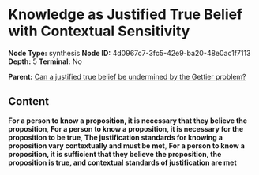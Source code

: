 # Knowledge as Justified True Belief with Contextual Sensitivity

**Node Type:** synthesis
**Node ID:** 4d0967c7-3fc5-42e9-ba20-48e0ac1f7113
**Depth:** 5
**Terminal:** No

**Parent:** [Can a justified true belief be undermined by the Gettier problem?](can-a-justified-true-belief-be-undermined-by-the-gettier-problem-antithesis-97b72373-ac55-475e-a76e-cb9069a57d02.md)

## Content

**For a person to know a proposition, it is necessary that they believe the proposition**, **For a person to know a proposition, it is necessary for the proposition to be true**, **The justification standards for knowing a proposition vary contextually and must be met**, **For a person to know a proposition, it is sufficient that they believe the proposition, the proposition is true, and contextual standards of justification are met**
